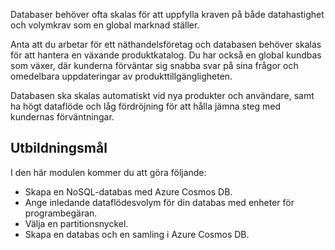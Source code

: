 Databaser behöver ofta skalas för att uppfylla kraven på både datahastighet och volymkrav som en global marknad ställer.

Anta att du arbetar för ett näthandelsföretag och databasen behöver skalas för att hantera en växande produktkatalog. Du har också en global kundbas som växer, där kunderna förväntar sig snabba svar på sina frågor och omedelbara uppdateringar av produkttillgängligheten.

Databasen ska skalas automatiskt vid nya produkter och användare, samt ha högt dataflöde och låg fördröjning för att hålla jämna steg med kundernas förväntningar.

## <a name="learning-objectives"></a>Utbildningsmål
I den här modulen kommer du att göra följande:

- Skapa en NoSQL-databas med Azure Cosmos DB.
- Ange inledande dataflödesvolym för din databas med enheter för programbegäran.
- Välja en partitionsnyckel.
- Skapa en databas och en samling i Azure Cosmos DB.
